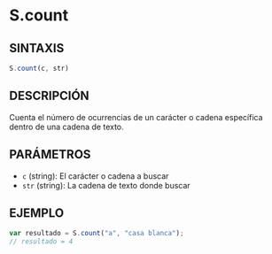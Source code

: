 # S.count

## SINTAXIS
```javascript
S.count(c, str)
```

## DESCRIPCIÓN
Cuenta el número de ocurrencias de un carácter o cadena específica dentro de una cadena de texto.

## PARÁMETROS
- `c` (string): El carácter o cadena a buscar
- `str` (string): La cadena de texto donde buscar

## EJEMPLO
```javascript
var resultado = S.count("a", "casa blanca");
// resultado = 4
```